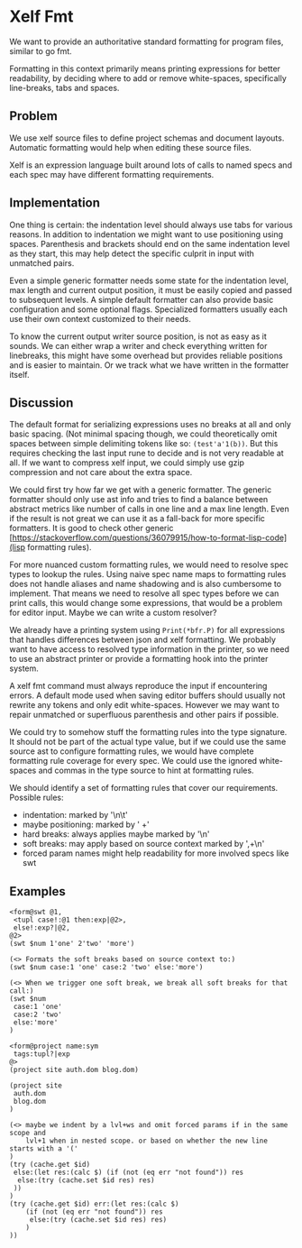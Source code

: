 Xelf Fmt
========

We want to provide an authoritative standard formatting for program files, similar to go fmt.

Formatting in this context primarily means printing expressions for better readability, by deciding
where to add or remove white-spaces, specifically line-breaks, tabs and spaces.

Problem
-------

We use xelf source files to define project schemas and document layouts. Automatic formatting would
help when editing these source files.

Xelf is an expression language built around lots of calls to named specs and each spec may have
different formatting requirements.

Implementation
--------------

One thing is certain: the indentation level should always use tabs for various reasons. In addition
to indentation we might want to use positioning using spaces. Parenthesis and brackets should end on
the same indentation level as they start, this may help detect the specific culprit in input with
unmatched pairs.

Even a simple generic formatter needs some state for the indentation level, max length and current
output position, it must be easily copied and passed to subsequent levels. A simple default
formatter can also provide basic configuration and some optional flags. Specialized formatters
usually each use their own context customized to their needs.

To know the current output writer source position, is not as easy as it sounds. We can either
wrap a writer and check everything written for linebreaks, this might have some overhead but
provides reliable positions and is easier to maintain. Or we track what we have written in the
formatter itself.

Discussion
----------

The default format for serializing expressions uses no breaks at all and only basic spacing.
(Not minimal spacing though, we could theoretically omit spaces between simple delimiting tokens
like so: `(test'a'1(b))`. But this requires checking the last input rune to decide and is not
very readable at all. If we want to compress xelf input, we could simply use gzip compression and
not care about the extra space.

We could first try how far we get with a generic formatter. The generic formatter should only use
ast info and tries to find a balance between abstract metrics like number of calls in one line and a
max line length. Even if the result is not great we can use it as a fall-back for more specific
formatters. It is good to check other generic
[https://stackoverflow.com/questions/36079915/how-to-format-lisp-code](lisp formatting rules).

For more nuanced custom formatting rules, we would need to resolve spec types to lookup the rules.
Using naive spec name maps to formatting rules does not handle aliases and name shadowing and is
also cumbersome to implement. That means we need to resolve all spec types before we can print
calls, this would change some expressions, that would be a problem for editor input. Maybe we can
write a custom resolver?

We already have a printing system using `Print(*bfr.P)` for all expressions that handles differences
between json and xelf formatting. We probably want to have access to resolved type information
in the printer, so we need to use an abstract printer or provide a formatting hook into the
printer system.

A xelf fmt command must always reproduce the input if encountering errors. A default mode used
when saving editor buffers should usually not rewrite any tokens and only edit white-spaces. However
we may want to repair unmatched or superfluous parenthesis and other pairs if possible.

We could try to somehow stuff the formatting rules into the type signature. It should not be part
of the actual type value, but if we could use the same source ast to configure formatting rules, we
would have complete formatting rule coverage for every spec. We could use the ignored white-spaces
and commas in the type source to hint at formatting rules.

We should identify a set of formatting rules that cover our requirements. Possible rules:

 * indentation: marked by '\n\t'
 * maybe positioning: marked by ' +'
 * hard breaks: always applies maybe marked by '\n'
 * soft breaks: may apply based on source context marked by ',+\n'
 * forced param names might help readability for more involved specs like swt

Examples
--------
```
<form@swt @1,
 <tupl case!:@1 then:exp|@2>,
 else!:exp?|@2,
@2>
(swt $num 1'one' 2'two' 'more')

(<> Formats the soft breaks based on source context to:)
(swt $num case:1 'one' case:2 'two' else:'more')

(<> When we trigger one soft break, we break all soft breaks for that call:)
(swt $num
 case:1 'one'
 case:2 'two'
 else:'more'
)

<form@project name:sym
 tags:tupl?|exp
@>
(project site auth.dom blog.dom)

(project site
 auth.dom
 blog.dom
)

(<> maybe we indent by a lvl+ws and omit forced params if in the same scope and
    lvl+1 when in nested scope. or based on whether the new line starts with a '('
)
(try (cache.get $id)
 else:(let res:(calc $) (if (not (eq err "not found")) res
  else:(try (cache.set $id res) res)
 ))
)
(try (cache.get $id) err:(let res:(calc $)
	(if (not (eq err "not found")) res
	 else:(try (cache.set $id res) res)
	)
))
```
